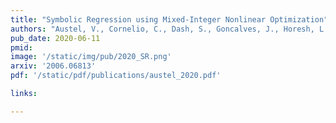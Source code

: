 ```yaml
---
title: "Symbolic Regression using Mixed-Integer Nonlinear Optimization"
authors: "Austel, V., Cornelio, C., Dash, S., Goncalves, J., Horesh, L., **Josephson, T. R.**, Megiddo, N."
pub_date: 2020-06-11
pmid: 
image: '/static/img/pub/2020_SR.png'
arxiv: '2006.06813'
pdf: '/static/pdf/publications/austel_2020.pdf'

links:

---
```

